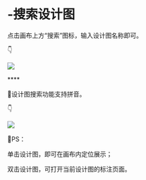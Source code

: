 # -搜索设计图

点击画布上方“搜索”图标，输入设计图名称即可。 

👇

![](https://images-cdn.shimo.im/AAVAqbZOgd4bUr7r/9.gif)

\*\*\*\*

💌设计图搜索功能支持拼音。 

👇

![](https://images-cdn.shimo.im/nWzpz9BYQX01lXsj/10.png!thumbnail)



💌PS：

单击设计图，即可在画布内定位展示；

双击设计图，可打开当前设计图的标注页面。

